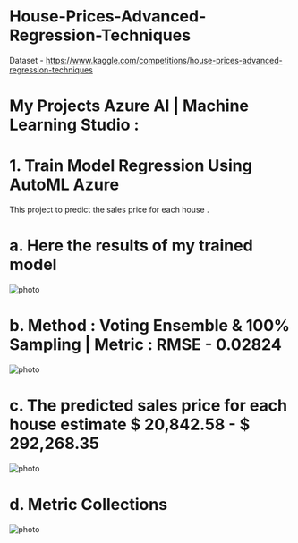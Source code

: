 # House-Prices-Advanced-Regression-Techniques


Dataset - https://www.kaggle.com/competitions/house-prices-advanced-regression-techniques


# My Projects Azure AI | Machine Learning Studio :


# 1. Train Model Regression Using AutoML Azure 

This project to predict the sales price for each house .


# a. Here the results of my trained model


![photo](https://github.com/barirahzainalabidin/House-Prices-Advanced-Regression-Techniques/blob/main/Screenshot%202024-10-25%2021.30.50.png)



# b. Method : Voting Ensemble & 100% Sampling | Metric : RMSE - 0.02824

![photo](https://github.com/barirahzainalabidin/House-Prices-Advanced-Regression-Techniques/blob/main/Screenshot%202024-10-25%2021.30.57.png)



# c. The predicted sales price for each house estimate $ 20,842.58 - $ 292,268.35

![photo](https://github.com/barirahzainalabidin/House-Prices-Advanced-Regression-Techniques/blob/main/Screenshot%202024-10-25%2021.33.48.png)


# d. Metric Collections

![photo](https://github.com/barirahzainalabidin/House-Prices-Advanced-Regression-Techniques/blob/main/Screenshot%202024-10-25%2021.34.12.png)

